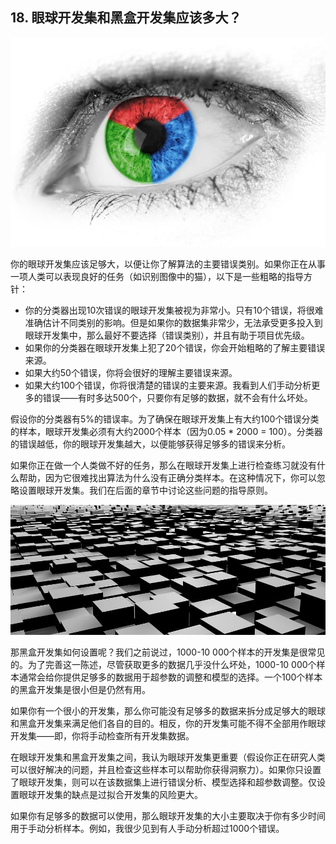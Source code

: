## 18. 眼球开发集和黑盒开发集应该多大？

![](pics/18.1.jpg)

你的眼球开发集应该足够大，以便让你了解算法的主要错误类别。如果你正在从事一项人类可以表现良好的任务（如识别图像中的猫），以下是一些粗略的指导方针：

- 你的分类器出现10次错误的眼球开发集被视为非常小。只有10个错误，将很难准确估计不同类别的影响。但是如果你的数据集非常少，无法承受更多投入到眼球开发集中，那么最好不要选择（错误类别），并且有助于项目优先级。
- 如果你的分类器在眼球开发集上犯了20个错误，你会开始粗略的了解主要错误来源。
- 如果大约50个错误，你将会很好的理解主要错误来源。
- 如果大约100个错误，你将很清楚的错误的主要来源。我看到人们手动分析更多的错误——有时多达500个，只要你有足够的数据，就不会有什么坏处。

假设你的分类器有5%的错误率。为了确保在眼球开发集上有大约100个错误分类的样本，眼球开发集必须有大约2000个样本（因为0.05 * 2000 = 100）。分类器的错误越低，你的眼球开发集越大，以便能够获得足够多的错误来分析。

如果你正在做一个人类做不好的任务，那么在眼球开发集上进行检查练习就没有什么帮助，因为它很难找出算法为什么没有正确分类样本。在这种情况下，你可以忽略设置眼球开发集。我们在后面的章节中讨论这些问题的指导原则。

![](pics/18.2.jpg)

那黑盒开发集如何设置呢？我们之前说过，1000-10 000个样本的开发集是很常见的。为了完善这一陈述，尽管获取更多的数据几乎没什么坏处，1000-10 000个样本通常会给你提供足够多的数据用于超参数的调整和模型的选择。一个100个样本的黑盒开发集是很小但是仍然有用。

如果你有一个很小的开发集，那么你可能没有足够多的数据来拆分成足够大的眼球和黑盒开发集来满足他们各自的目的。相反，你的开发集可能不得不全部用作眼球开发集——即，你将手动检查所有开发集数据。

在眼球开发集和黑盒开发集之间，我认为眼球开发集更重要（假设你正在研究人类可以很好解决的问题，并且检查这些样本可以帮助你获得洞察力）。如果你只设置了眼球开发集，则可以在该数据集上进行错误分析、模型选择和超参数调整。仅设置眼球开发集的缺点是过拟合开发集的风险更大。

如果你有足够多的数据可以使用，那么眼球开发集的大小主要取决于你有多少时间用于手动分析样本。例如，我很少见到有人手动分析超过1000个错误。
